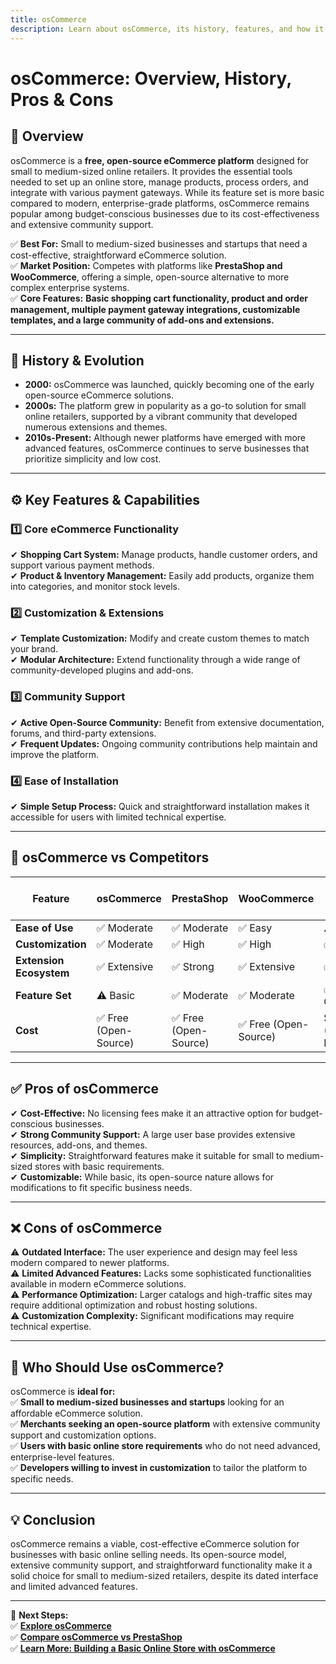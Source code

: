 ```yaml
---
title: osCommerce
description: Learn about osCommerce, its history, features, and how it compares to other eCommerce platforms.
---
```


# **osCommerce: Overview, History, Pros & Cons**

## **📌 Overview**  
osCommerce is a **free, open-source eCommerce platform** designed for small to medium-sized online retailers. It provides the essential tools needed to set up an online store, manage products, process orders, and integrate with various payment gateways. While its feature set is more basic compared to modern, enterprise-grade platforms, osCommerce remains popular among budget-conscious businesses due to its cost-effectiveness and extensive community support.

✅ **Best For:** Small to medium-sized businesses and startups that need a cost-effective, straightforward eCommerce solution.  
✅ **Market Position:** Competes with platforms like **PrestaShop and WooCommerce**, offering a simple, open-source alternative to more complex enterprise systems.  
✅ **Core Features:** **Basic shopping cart functionality, product and order management, multiple payment gateway integrations, customizable templates, and a large community of add-ons and extensions.**

---

## **📜 History & Evolution**  
- **2000:** osCommerce was launched, quickly becoming one of the early open-source eCommerce solutions.  
- **2000s:** The platform grew in popularity as a go-to solution for small online retailers, supported by a vibrant community that developed numerous extensions and themes.  
- **2010s-Present:** Although newer platforms have emerged with more advanced features, osCommerce continues to serve businesses that prioritize simplicity and low cost.

---

## **⚙️ Key Features & Capabilities**

### **1️⃣ Core eCommerce Functionality**
✔ **Shopping Cart System:** Manage products, handle customer orders, and support various payment methods.  
✔ **Product & Inventory Management:** Easily add products, organize them into categories, and monitor stock levels.

### **2️⃣ Customization & Extensions**
✔ **Template Customization:** Modify and create custom themes to match your brand.  
✔ **Modular Architecture:** Extend functionality through a wide range of community-developed plugins and add-ons.

### **3️⃣ Community Support**
✔ **Active Open-Source Community:** Benefit from extensive documentation, forums, and third-party extensions.  
✔ **Frequent Updates:** Ongoing community contributions help maintain and improve the platform.

### **4️⃣ Ease of Installation**
✔ **Simple Setup Process:** Quick and straightforward installation makes it accessible for users with limited technical expertise.

---

## **🔄 osCommerce vs Competitors**

| Feature                   | osCommerce        | PrestaShop       | WooCommerce      | Magento (Adobe Commerce) |
|---------------------------|-------------------|------------------|------------------|--------------------------|
| **Ease of Use**           | ✅ Moderate       | ✅ Moderate      | ✅ Easy          | ⚠ Complex                |
| **Customization**         | ✅ Moderate       | ✅ High          | ✅ High          | ✅ Extensive             |
| **Extension Ecosystem**   | ✅ Extensive      | ✅ Strong        | ✅ Extensive     | ✅ Vast                  |
| **Feature Set**           | ⚠ Basic          | ✅ Moderate      | ✅ Moderate      | ✅ Comprehensive         |
| **Cost**                  | ✅ Free (Open-Source) | ✅ Free (Open-Source) | ✅ Free (Open-Source) | $$$ (Enterprise-Level) |

---

## **✅ Pros of osCommerce**  
✔ **Cost-Effective:** No licensing fees make it an attractive option for budget-conscious businesses.  
✔ **Strong Community Support:** A large user base provides extensive resources, add-ons, and themes.  
✔ **Simplicity:** Straightforward features make it suitable for small to medium-sized stores with basic requirements.  
✔ **Customizable:** While basic, its open-source nature allows for modifications to fit specific business needs.

---

## **❌ Cons of osCommerce**  
⚠ **Outdated Interface:** The user experience and design may feel less modern compared to newer platforms.  
⚠ **Limited Advanced Features:** Lacks some sophisticated functionalities available in modern eCommerce solutions.  
⚠ **Performance Optimization:** Larger catalogs and high-traffic sites may require additional optimization and robust hosting solutions.  
⚠ **Customization Complexity:** Significant modifications may require technical expertise.

---

## **🎯 Who Should Use osCommerce?**  
osCommerce is **ideal for:**  
✅ **Small to medium-sized businesses and startups** looking for an affordable eCommerce solution.  
✅ **Merchants seeking an open-source platform** with extensive community support and customization options.  
✅ **Users with basic online store requirements** who do not need advanced, enterprise-level features.  
✅ **Developers willing to invest in customization** to tailor the platform to specific needs.

---

## **💡 Conclusion**  
osCommerce remains a viable, cost-effective eCommerce solution for businesses with basic online selling needs. Its open-source model, extensive community support, and straightforward functionality make it a solid choice for small to medium-sized retailers, despite its dated interface and limited advanced features.

---

🚀 **Next Steps:**  
✅ **[Explore osCommerce](https://www.oscommerce.com/)**  
✅ **[Compare osCommerce vs PrestaShop](#)**  
✅ **[Learn More: Building a Basic Online Store with osCommerce](#)**
